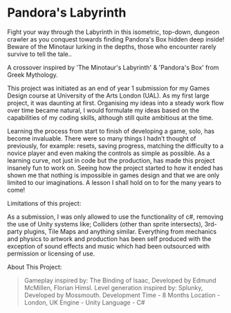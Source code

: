 # Pandora's Labyrinth

Fight your way through the Labyrinth in this isometric, top-down, dungeon crawler as you conquest towards finding Pandora's Box hidden deep inside! Beware of the Minotaur lurking in the depths, those who encounter rarely survive to tell the tale..

A crossover inspired by 'The Minotaur's Labyrinth' & 'Pandora's Box' from Greek Mythology.

This project was initiated as an end of year 1 submission for my Games Design course at University of the Arts London (UAL). As my first large project, it was daunting at first. Organising my ideas into a steady work flow over time became natural, I would formulate my ideas based on the capabilities of my coding skills, although still quite ambitious at the time.

Learning the process from start to finish of developing a game, solo, has become invaluable. There were so many things I hadn’t thought of previously, for example: resets, saving progress, matching the difficulty to a novice player and even making the controls as simple as possible. As a learning curve, not just in code but the production, has made this project insanely fun to work on. Seeing how the project started to how it ended has shown me that nothing is impossible in games design and that we are only limited to our imaginations. A lesson I shall hold on to for the many years to come!

Limitations of this project:

As a submission, I was only allowed to use the functionality of c#, removing the use of Unity systems like; Colliders (other than sprite intersects), 3rd-party plugins, Tile Maps and anything similar. Everything from mechanics and physics to artwork and production has been self produced with the exception of sound effects and music which had been outsourced with permission or licensing of use.



About This Project:

> Gameplay inspired by: The Binding of Isaac, Developed by Edmund McMillen, Florian Himsl.
> Level generation inspired by: Splunky, Developed by Mossmouth.
> Development Time - 8 Months
> Location - London, UK
> Engine - Unity
> Language - C#
